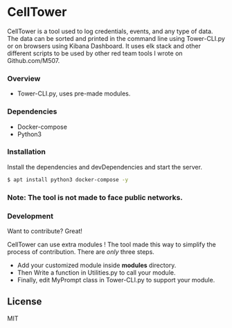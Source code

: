 # CellTower

CellTower is a tool used to log credentials, events, and any type of data. The data can be sorted and printed in the command line using Tower-CLI.py or on browsers using Kibana Dashboard. It uses elk stack and other different scripts to be used by other red team tools I wrote on Github.com/M507. 

### Overview
  - Tower-CLI.py, uses pre-made modules.
  
### Dependencies
* Docker-compose
* Python3

### Installation
Install the dependencies and devDependencies and start the server.

```sh
$ apt install python3 docker-compose -y
```

### Note: The tool is not made to face public networks.


### Development

Want to contribute? Great!

CellTower can use extra modules ! The tool made this way to simplify the process of contribution. There are *only* three steps. 
 - Add your customized module inside **modules** directory. 
 - Then Write a function in Utilities.py to call your module.
 - Finally, edit MyPrompt class in Tower-CLI.py to support your module.


License
----

MIT
